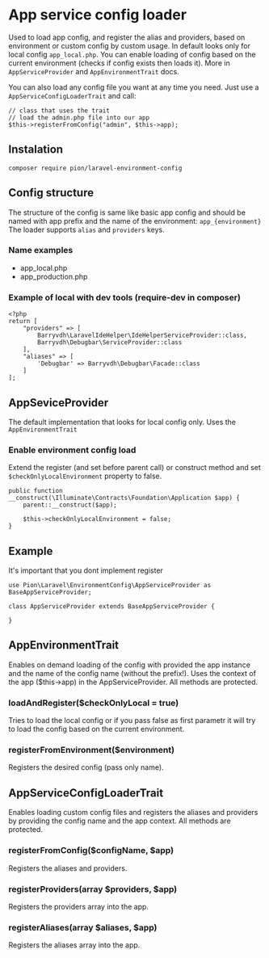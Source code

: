 # App service config loader
Used to load app config, and register the alias and providers, based on environment or custom config by custom usage. In default looks only for local config `app_local.php`. You can enable
loading of config based on the current environment (checks if config exists then loads it). More in `AppServiceProvider` and `AppEnvironmentTrait` docs.

You can also load any config file you want at any time you need. Just use a `AppServiceConfigLoaderTrait` and call:

    // class that uses the trait
    // load the admin.php file into our app
    $this->registerFromConfig("admin", $this->app);
    
## Instalation

    composer require pion/laravel-environment-config

## Config structure
The structure of the config is same like basic app config and should be named with app prefix and the name of the environment: `app_{environment}`
The loader supports `alias` and `providers` keys.

### Name examples

* app_local.php
* app_production.php

### Example of local with dev tools (require-dev in composer)

    <?php
    return [
        "providers" => [
            Barryvdh\LaravelIdeHelper\IdeHelperServiceProvider::class,
            Barryvdh\Debugbar\ServiceProvider::class
        ],
        "aliases" => [
            'Debugbar' => Barryvdh\Debugbar\Facade::class
        ]
    ];

## AppSeviceProvider
The default implementation that looks for local config only.  Uses the `AppEnvironmentTrait`

### Enable environment config load
Extend the register (and set before parent call) or construct method and set `$checkOnlyLocalEnvironment` property to false.

    public function __construct(\Illuminate\Contracts\Foundation\Application $app) {
        parent::__construct($app);
        
        $this->checkOnlyLocalEnvironment = false;
    }

## Example
It's important that you dont implement register 

    use Pion\Laravel\EnvironmentConfig\AppServiceProvider as BaseAppServiceProvider;
    
    class AppServiceProvider extends BaseAppServiceProvider {
    
    }

## AppEnvironmentTrait
Enables on demand loading of the config with provided the app instance and the name of the config name (without the prefix!).
Uses the context of the app ($this->app) in the AppServiceProvider. All methods are protected.

### loadAndRegister($checkOnlyLocal = true)
Tries to load the local config or if you pass false as first parametr it will try to load the config based on the current
environment.

### registerFromEnvironment($environment)
Registers the desired config (pass only name).

## AppServiceConfigLoaderTrait
Enables loading custom config files and registers the aliases and providers by providing the config name and the app context. All methods are protected.

### registerFromConfig($configName, $app)
Registers the aliases and providers.

### registerProviders(array $providers, $app)
Registers the providers array into the app.

### registerAliases(array $aliases, $app)
Registers the aliases array into the app.